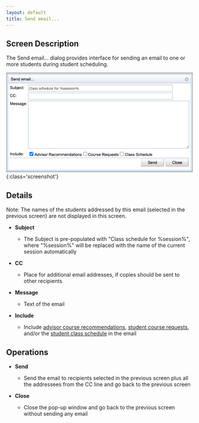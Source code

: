 ```yaml
---
layout: default
title: Send email...
---
```



## Screen Description

The Send email... dialog provides interface for sending an email to one or more students during student scheduling.

![Classes for Student](images/send-email-1.png){:class='screenshot'}

## Details

Note: The names of the students addressed by this email (selected in the previous screen) are not displayed in this screen.

* **Subject**
	* The Subject is pre-populated with "Class schedule for %session%", where "%session%" will be replaced with the name of the current session automatically

* **CC**
	* Place for additional email addresses, if copies should be sent to other recipients

* **Message**
	* Text of the email

* **Include**
	* Include [advisor course recommendations](advisor-course-recommendations), [student course requests](student-course-requests), and/or the [student class schedule](student-scheduling-assistant) in the email

## Operations

* **Send**
	* Send the email to recipients selected in the previous screen plus all the addressees from the CC line and go back to the previous screen

* **Close**
	* Close the pop-up window and go back to the previous screen without sending any email
